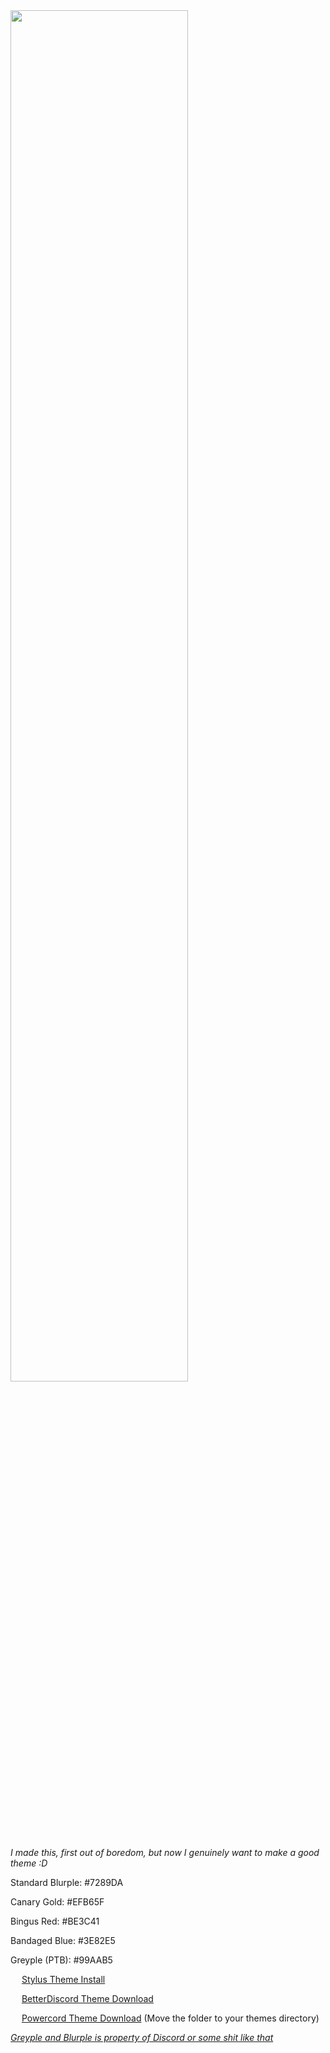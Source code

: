 <a href="https://github.com/kckarnige/kckarnige.github.io/tree/master/femboi_owo/improved-dc-ui">
<img src="https://kckarnige.github.io/femboi_owo/improved-dc-ui/banner.png" height="75%" width="75%">
</a>

*I made this, first out of boredom, but now I genuinely want to make a good theme :D*

Standard Blurple: #7289DA

Canary Gold: #EFB65F

Bingus Red: #BE3C41

Bandaged Blue: #3E82E5

Greyple (PTB): #99AAB5


<img src="https://kckarnige.github.io/res/stylus_icon.svg" height="14px" width="14px"> [Stylus Theme Install](https://raw.githubusercontent.com/kckarnige/kckarnige.github.io/master/femboi_owo/improved-dc-ui/index.user.css)

<img src="https://kckarnige.github.io/res/bd_icon.svg" height="14px" width="14px"> [BetterDiscord Theme Download](https://betterdiscord.net/ghdl/?url=https://raw.githubusercontent.com/kckarnige/kckarnige.github.io/master/femboi_owo/improved-dc-ui/improvedui.theme.css)

<img src="https://kckarnige.github.io/res/powercord.svg" height="14px" width="14px"> [Powercord Theme Download](https://downgit.github.io/#/home?url=https://github.com/kckarnige/kckarnige.github.io/tree/master/femboi_owo/improved-dc-ui/pc-improved-dc-ui) (Move the folder to your themes directory)


*[Greyple and Blurple is property of Discord or some shit like that](https://discord.com/branding)*
